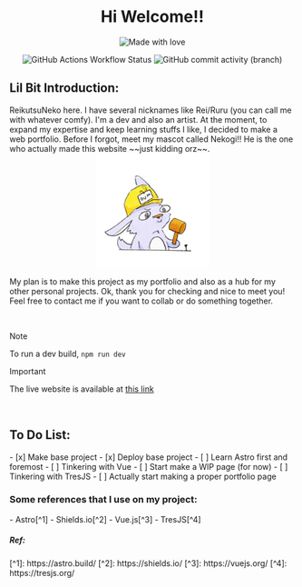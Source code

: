 <div align="center">

<h1> Hi Welcome!! </h1>

![Made with love](https://img.shields.io/badge/made_with-%E2%9D%A4-red?style=for-the-badge&labelColor=grey
)

![GitHub Actions Workflow Status](https://img.shields.io/github/actions/workflow/status/ReikutsuNeko/reikutsuneko.github.io/deploy.yml?style=for-the-badge) 
![GitHub commit activity (branch)](https://img.shields.io/github/commit-activity/t/ReikutsuNeko/reikutsuneko.github.io/develop?style=for-the-badge)

</div>

<h2>Lil Bit Introduction:</h2>
ReikutsuNeko here. I have several nicknames like Rei/Ruru (you can call me with whatever comfy). I'm a dev and also an artist. At the moment, to expand my expertise and keep learning stuffs I like, I decided to make a web portfolio. Before I forgot, meet my mascot called Nekogi!! He is the one who actually made this website ~~just kidding orz~~.

<div align="center">
    <img src="public/assets/images/dum_gif.gif" width="200" height="200"/>
</div>

My plan is to make this project as my portfolio and also as a hub for my other personal projects. Ok, thank you for checking and nice to meet you! Feel free to contact me if you want to collab or do something together.

<br>

> [!NOTE]
> To run a dev build, `npm run dev` 

> [!IMPORTANT]
> The live website is available at [this link](https://reikutsuneko.github.io/)

<br>

<h2>To Do List:</h2>
- [x] Make base project
- [x] Deploy base project
- [ ] Learn Astro first and foremost
- [ ] Tinkering with Vue
- [ ] Start make a WIP page (for now)
- [ ] Tinkering with TresJS
- [ ] Actually start making a proper portfolio page

<h3>Some references that I use on my project:</h3>
- Astro[^1]
- Shields.io[^2]
- Vue.js[^3]
- TresJS[^4]

<h5>Ref:</h5>
[^1]: https://astro.build/  
[^2]: https://shields.io/  
[^3]: https://vuejs.org/  
[^4]: https://tresjs.org/  